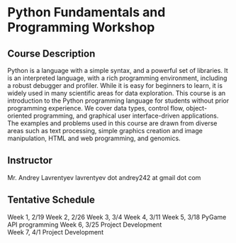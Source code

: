 # Python Fundamentals and Programming Workshop 
## Course Description

Python is a language with a simple syntax, and a powerful set of libraries. It is an interpreted language, with a rich programming environment, including a robust debugger and profiler. While it is easy for beginners to learn, it is widely used in many scientific areas for data exploration. This course is an introduction to the Python programming language for students without prior programming experience. We cover data types, control flow, object-oriented programming, and graphical user interface-driven applications. The examples and problems used in this course are drawn from diverse areas such as text processing, simple graphics creation and image manipulation, HTML and web programming, and genomics.

## Instructor
Mr. Andrey Lavrentyev
lavrentyev dot andrey242 at gmail dot com

 ## Tentative Schedule
  Week 1, 2/19 
  Week 2, 2/26
  Week 3, 3/4
  Week 4, 3/11
  Week 5, 3/18 PyGame API programming
  Week 6, 3/25 Project Development  
  Week 7, 4/1 Project Development
  
